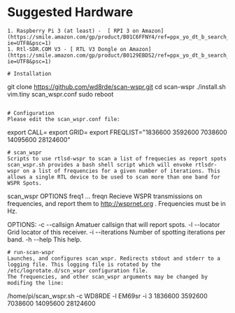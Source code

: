 # Suggested Hardware
```
1. Raspberry Pi 3 (at least) -  [ RPI 3 on Amazon](https://smile.amazon.com/gp/product/B01C6FFNY4/ref=ppx_yo_dt_b_search_asin_title?ie=UTF8&psc=1)
1. Rtl-SDR.COM V3 - [ RTL V3 Dongle on Amazon](https://smile.amazon.com/gp/product/B0129EBDS2/ref=ppx_yo_dt_b_search_asin_title?ie=UTF8&psc=1)

# Installation
```
git clone https://github.com/wd8rde/scan-wspr.git
cd scan-wspr
./install.sh
vim.tiny scan_wspr.conf
sudo reboot
```

# Configuration
Please edit the scan_wspr.conf file:
```
export CALL=<mycallsign>
export GRID=<my grid locator>
export FREQLIST="1836600 3592600 7038600 14095600 28124600"
```
# scan_wspr
Scripts to use rtlsd-wspr to scan a list of frequecies as report spots
scan_wspr.sh provides a bash shell script which will envoke rtlsdr-wspr on a list of frequencies for a given number of iterations. This allows a single RTL device to be used to scan more than one band for WSPR Spots.
```
   scan_wspr OPTIONS freq1 ... freqn
      Recieve WSPR transmissions on frequencies, and report them to http://wsprnet.org .
      Frequencies must be in Hz.

   OPTIONS:
      -c --callsign  Amatuer callsign that will report spots.
      -l --locator   Grid locator of this receiver.
      -i --iterations Number of spotting iterations per band.
      -h --help      This help.
```
# run-scan-wspr
Launches, and configures scan_wspr. Redirects stdout and stderr to a logging file. This logging file is rotated by the /etc/logrotate.d/scn_wspr configuration file.
The frequencies, and other scan_wspr arguments may be changed by modifing the line:
```
/home/pi/scan_wspr.sh -c WD8RDE -l EM69sr -i 3 1836600 3592600 7038600 14095600  28124600
```
